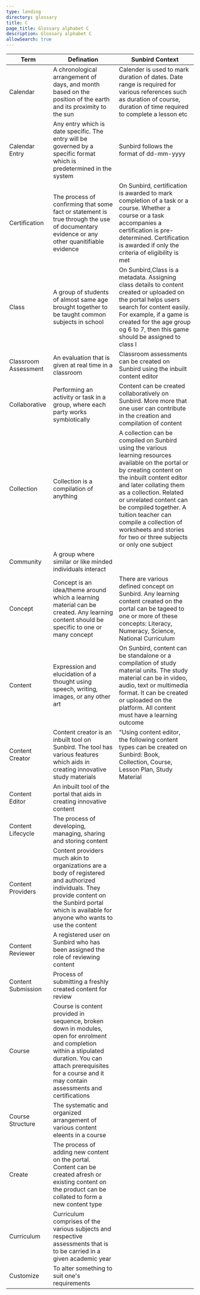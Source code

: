 ```yaml
---
type: landing
directory: glossary
title: C
page_title: Glossary alphabet C
description: Glossary alphabet C
allowSearch: true
---
```


Term | Defination |Sunbird Context
-----|------------|-----------------
Calendar  |A chronological arrangement of days, and month based on the position of the earth and its proximity to the sun |Calender is used to mark duration of dates. Date range is required for various references such as duration of course, duration of time required to complete a lesson etc
Calendar Entry  |Any entry which is date specific. The entry will be governed by a specific format which is predetermined in the system |Sunbird follows the format of dd-mm-yyyy
Certification |The process of confirming that some fact or statement is true through the use of documentary evidence or any other quanitifiable evidence  |On Sunbird, certification is awarded to mark completion of a task or a course. Whether a course or a task accompanies a certification is pre-determined. Certification is awarded if only the criteria of eligibility is met
Class |A group of students of almost same age brought together to be taught common subjects in school |On Sunbird,Class is a metadata. Assigning class details to content created or uploaded on the portal helps users search for content easily.  For example, if a game is created for the age group og 6 to 7, then this game should be assigned to class I 
Classroom Assessment  |An evaluation that is given at real time in a  classroom |Classroom assessments can be created on Sunbird using the inbuilt content editor
Collaborative |Performing an activity or task in a group, where each party works symbiotically  |Content can be created collaboratively on Sunbird. More more that one user can contribute in the creation and compilation of content
Collection  |Collection is a compilation of anything  |A collection can be compiled on Sunbird using the various learning resources available on the portal or by creating content on the inbuilt content editor and later collating them as a collection. Related or unrelated content can be compiled together. A tuition teacher can compile a collection of worksheets and stories for two or three subjects or only one subject
Community |A group where similar or like minded individuals interact  |
Concept |Concept is an idea/theme around which a learning material can be created. Any learning content should be specific to one or many concept |There are various defined concept on Sunbird. Any learning content created on the portal can be tageed to one or more of these concepts: Literacy, Numeracy, Science, National Curriculum
Content |Expression and elucidation of a thought using speech, writing, images, or any other art  |On Sunbird, content can be standalone or a compilation of study material units. The study material can be in video, audio, text or multimedia format. It can be created or uploaded on the platform. All content must have a learning outcome
Content Creator |Content creator is an inbuilt tool on Sunbird. The tool has various features which aids in creating innovative study materials |"Using content editor, the following content types can be created on Sunbird: Book, Collection, Course, Lesson Plan, Study Material
Content Editor  |An inbuilt tool of the portal that aids in creating innovative content
Content Lifecycle |The process of developing, managing, sharing and storing content
Content Providers |Content providers much akin to organizations are a body of registered and authorized individuals. They provide content on the Sunbird portal which is available for anyone who wants to use the content 
Content Reviewer  |A registered user on Sunbird who has been assigned the role of reviewing content
Content Submission  |Process of submitting a freshly created content for review
Course  |Course is content provided in sequence, broken down in modules, open for enrolment and completion within a stipulated duration. You can attach prerequisites for a course and it may contain assessments and certifications
Course Structure  |The systematic and organized arrangement of various content eleents in a course  
Create  |The process of adding new content on the portal. Content can be created afresh or existing content on the product can be collated to form a new content type
Curriculum  |Curriculum comprises of the various subjects and respective assessments that is to be carried in a given academic year
Customize |To alter something to suit one's requirements
